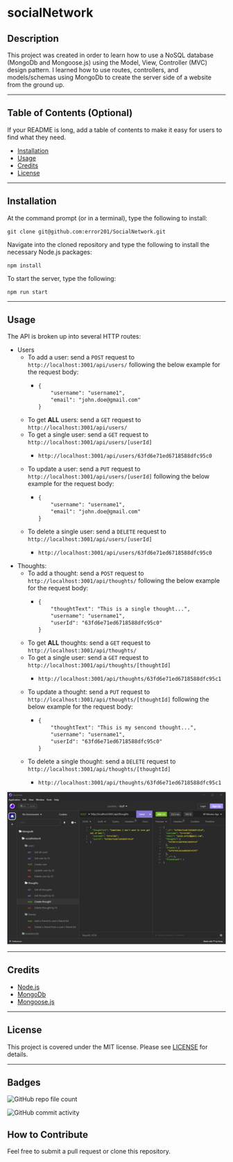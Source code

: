 # socialNetwork

## Description

This project was created in order to learn how to use a NoSQL database (MongoDb and Mongoose.js) using the Model, View, Controller (MVC) design pattern. I learned how to use routes, controllers, and models/schemas using MongoDb to create the server side of a website from the ground up.

---
## Table of Contents (Optional)

If your README is long, add a table of contents to make it easy for users to find what they need.

- [Installation](#installation)
- [Usage](#usage)
- [Credits](#credits)
- [License](#license)

---
## Installation

At the command prompt (or in a terminal), type the following to install:
```
git clone git@github.com:error201/SocialNetwork.git
```
Navigate into the cloned repository and type the following to install the necessary Node.js packages:
```
npm install
```
To start the server, type the following:
```
npm run start
```
---
## Usage

The API is broken up into several HTTP routes:
 - Users
   - To add a user: send a ```POST``` request to ```http://localhost:3001/api/users/``` following the below example for the request body:
     - ```
       {
	       "username": "username1",
	       "email": "john.doe@gmail.com"
       }
       ```
   - To get **ALL** users: send a ```GET``` request to  ```http://localhost:3001/api/users/```
   - To get a single user: send a ```GET``` request to  ```http://localhost:3001/api/users/[userId]```
     - ```
       http://localhost:3001/api/users/63fd6e71ed6718588dfc95c0
       ```
   - To update a user: send a ```PUT``` request to  ```http://localhost:3001/api/users/[userId]``` following the below example for the request body:
     - ```
       {
	       "username": "username1",
	       "email": "john.doe@gmail.com"
       }
       ```
   - To delete a single user: send a ```DELETE``` request to  ```http://localhost:3001/api/users/[userId]```
     - ```
       http://localhost:3001/api/users/63fd6e71ed6718588dfc95c0
       ```
 - Thoughts:
   - To add a thought: send a ```POST``` request to ```http://localhost:3001/api/thoughts/``` following the below example for the request body:
     - ```
       {
	       "thoughtText": "This is a single thought...",
	       "username": "username1",
           "userId": "63fd6e71ed6718588dfc95c0"
       }
       ```
   - To get **ALL** thoughts: send a ```GET``` request to  ```http://localhost:3001/api/thoughts/```
   - To get a single user: send a ```GET``` request to  ```http://localhost:3001/api/thoughts/[thoughtId]```
     - ```
       http://localhost:3001/api/thoughts/63fd6e71ed6718588dfc95c1
       ```
   - To update a thought: send a ```PUT``` request to  ```http://localhost:3001/api/thoughts/[thoughtId]``` following the below example for the request body:
     - ```
       {
	       "thoughtText": "This is my sencond thought...",
	       "username": "username1",
           "userId": "63fd6e71ed6718588dfc95c0"
       }
       ```
   - To delete a single thought: send a ```DELETE``` request to  ```http://localhost:3001/api/thoughts/[thoughtId]```
     - ```
       http://localhost:3001/api/thoughts/63fd6e71ed6718588dfc95c1
       ```


![screenshot](assets/images/screenshot.png)

---
## Credits

 - [Node.js](https://nodejs.org/en/)
 - [MongoDb](https://www.mongodb.com/)
 - [Mongoose.js](https://mongoosejs.com/)

---
## License

This project is covered under the MIT license. Please see [LICENSE](./LICENSE) for details.

---

## Badges

![GitHub repo file count](https://img.shields.io/github/directory-file-count/error201/socialNetwork)

![GitHub commit activity](https://img.shields.io/github/commit-activity/w/error201/socialNetwork)

## How to Contribute

Feel free to submit a pull request or clone this repository.
